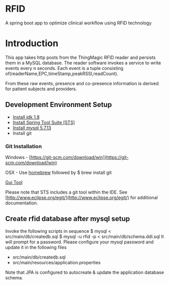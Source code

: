 # RFID
A spring boot app to optimize clinical workflow using RFID technology

# Introduction
This app takes http posts from the ThingMagic RFID reader and persists them in a MySQL database. The reader software invokes
a service to write events every n seconds. Each event is a tuple
consisting of(readerName,EPC,timeStamp,peakRSSI,readCount).

From these raw events, presence and co-presence information 
is derived for patient subjects and providers.

## Development Environment Setup
* [Install jdk 1.8](http://www.oracle.com/technetwork/java/javase/downloads/jdk8-downloads-2133151.html)
* [Install Spring Tool Suite (STS)](https://spring.io/tools/sts/all)
* [Install mysql 5.7.13](http://dev.mysql.com/downloads/mysql/)
* Install git

### Git Installation

Windows - [https://git-scm.com/download/win](https://git-scm.com/download/win)

OSX - Use [homebrew](http://brew.sh/) followed by $ brew install git

[Gui Tool](https://desktop.github.com/)

Please note that STS includes a git tool within the IDE. See [http://www.eclipse.org/egit/](http://www.eclipse.org/egit/) for additional documentation.

## Create rfid database after mysql setup
Invoke the following scripts in sequence
$ mysql < src/main/db/createdb.sql 
$ mysql -u rfid -p < src/main/db/schema.ddl.sql 
It will prompt for a password. Please configure 
your mysql password and update it in the following
files 
* src/main/db/createdb.sql
* src/main/resources/application.properties

Note that JPA is configured to autocreate &
update the application database schema.
